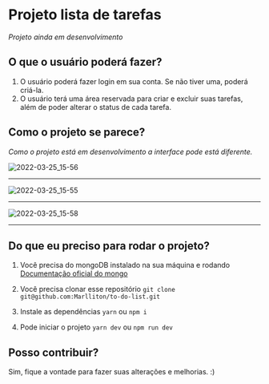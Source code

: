 # Projeto lista de tarefas

_Projeto ainda em desenvolvimento_

## O que o usuário poderá fazer?
1. O usuário poderá fazer login em sua conta. Se não tiver uma, poderá criá-la.
2. O usuário terá uma área reservada para criar e excluir suas tarefas, além de poder alterar o status de cada tarefa.

## Como o projeto se parece?
*Como o projeto está em desenvolvimento a interface pode está diferente.*

![2022-03-25_15-56](https://user-images.githubusercontent.com/67978032/160186369-140059ed-5dcb-4197-a374-095321c2e81e.png)
****
![2022-03-25_15-55](https://user-images.githubusercontent.com/67978032/160186670-cf80408b-ef11-4447-8715-3b3b786849fe.png)
****
![2022-03-25_15-58](https://user-images.githubusercontent.com/67978032/160186745-3d771fcc-1f76-4524-9526-0b90ae7023b7.png)
****

## Do que eu preciso para rodar o projeto?
1. Você precisa do mongoDB instalado na sua máquina e rodando
[Documentação oficial do mongo](https://www.mongodb.com/docs/manual/installation/)

2. Você precisa clonar esse repositório
`git clone git@github.com:Marlliton/to-do-list.git`

3. Instale as dependências
`yarn` ou `npm i` 

4. Pode iniciar o projeto
`yarn dev` ou `npm run dev`

## Posso contribuir?
Sim, fique a vontade para fazer suas alterações e melhorias. :)


